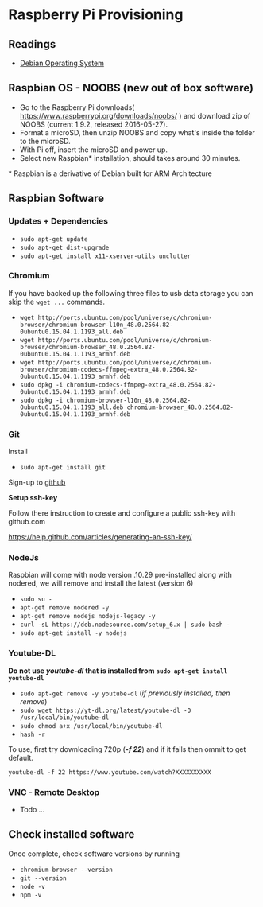 # Raspberry Pi Provisioning
## Readings
* [Debian Operating System](https://www.debian.org/intro/about)

## Raspbian OS - NOOBS (new out of box software)
* Go to the Raspberry Pi downloads( https://www.raspberrypi.org/downloads/noobs/ ) and download zip of NOOBS (current 1.9.2, released 2016-05-27).
* Format a microSD, then unzip NOOBS and copy what's inside the folder to the microSD.
* With Pi off, insert the microSD and power up.
* Select new Raspbian\* installation, should takes around 30 minutes.

\* Raspbian is a derivative of Debian built for ARM Architecture

## Raspbian Software
### Updates + Dependencies
* `sudo apt-get update`
* `sudo apt-get dist-upgrade`
* `sudo apt-get install x11-xserver-utils unclutter`

### Chromium
If you have backed up the following three files to usb data storage you can skip the `wget ...` commands. 
* `wget http://ports.ubuntu.com/pool/universe/c/chromium-browser/chromium-browser-l10n_48.0.2564.82-0ubuntu0.15.04.1.1193_all.deb`
* `wget http://ports.ubuntu.com/pool/universe/c/chromium-browser/chromium-browser_48.0.2564.82-0ubuntu0.15.04.1.1193_armhf.deb`
* `wget http://ports.ubuntu.com/pool/universe/c/chromium-browser/chromium-codecs-ffmpeg-extra_48.0.2564.82-0ubuntu0.15.04.1.1193_armhf.deb`
* `sudo dpkg -i chromium-codecs-ffmpeg-extra_48.0.2564.82-0ubuntu0.15.04.1.1193_armhf.deb`
* `sudo dpkg -i chromium-browser-l10n_48.0.2564.82-0ubuntu0.15.04.1.1193_all.deb chromium-browser_48.0.2564.82-0ubuntu0.15.04.1.1193_armhf.deb`

### Git
Install
* `sudo apt-get install git`

Sign-up to [github](http://github.com)

**Setup ssh-key**

Follow there instruction to create and configure a public ssh-key with github.com

https://help.github.com/articles/generating-an-ssh-key/

### NodeJs
Raspbian will come with node version .10.29 pre-installed along with nodered, we will remove and install the latest (version 6)
* `sudo su -`
* `apt-get remove nodered -y`
* `apt-get remove nodejs nodejs-legacy -y`
* `curl -sL https://deb.nodesource.com/setup_6.x | sudo bash -`
* `sudo apt-get install -y nodejs`

### Youtube-DL
**Do not use _youtube-dl_ that is installed from `sudo apt-get install youtube-dl`**
* `sudo apt-get remove -y youtube-dl` (_if previously installed, then remove_)
* `sudo wget https://yt-dl.org/latest/youtube-dl -O /usr/local/bin/youtube-dl`
* `sudo chmod a+x /usr/local/bin/youtube-dl`
* `hash -r`
 
To use, first try downloading 720p (**_-f 22_**) and if it fails then ommit to get default.

`youtube-dl -f 22 https://www.youtube.com/watch?XXXXXXXXXX`

### VNC - Remote Desktop
* Todo ...

## Check installed software
Once complete, check software versions by running
* `chromium-browser --version`
* `git --version`
* `node -v`
* `npm -v`
